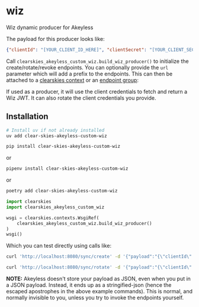 # wiz

Wiz dynamic producer for Akeyless

The payload for this producer looks like:

```json
{"clientId": "[YOUR_CLIENT_ID_HERE]", "clientSecret": "[YOUR_CLIENT_SECRET_HERE]"}
```

Call `clearskies_akeyless_custom_wiz.build_wiz_producer()` to initialize the create/rotate/revoke endpoints.  You can
optionally provide the `url` parameter which will add a prefix to the endpoints.  This can then be attached to a
[clearskies context](https://clearskies.info/docs/context/index.html) or an [endpoint group](https://clearskies.info/docs/endpoint-groups/endpoint-groups.html):

If used as a producer, it will use the client credentials to fetch and return a Wiz JWT.  It can also rotate the
client credentials you provide.

## Installation

```bash
# Install uv if not already installed
uv add clear-skies-akeyless-custom-wiz
```

```bash
pip install clear-skies-akeyless-custom-wiz
```

or

```bash
pipenv install clear-skies-akeyless-custom-wiz
```

or

```bash
poetry add clear-skies-akeyless-custom-wiz
```

```python
import clearskies
import clearskies_akeyless_custom_wiz

wsgi = clearskies.contexts.WsgiRef(
    clearskies_akeyless_custom_wiz.build_wiz_producer()
)
wsgi()
```

Which you can test directly using calls like:

```bash
curl 'http://localhost:8080/sync/create' -d '{"payload":"{\"clientId\":\"YOUR_CLIENT_ID_HERE\",\"clientSecret\":\"YOUR_CLIENT_SECRET_HERE\"}"}'

curl 'http://localhost:8080/sync/rotate' -d '{"payload":"{\"clientId\":\"YOUR_CLIENT_ID_HERE\",\"clientSecret\":\"YOUR_CLIENT_SECRET_HERE\"}"}'
```

**NOTE:** Akeyless doesn't store your payload as JSON, even when you put in a JSON payload.  Instead, it ends up as a stringified-json
(hence the escaped apostrophes in the above example commands).  This is normal, and normally invisible to you, unless you try to invoke the
endpoints yourself.
